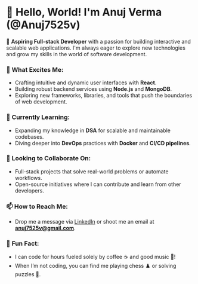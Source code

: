 # 👋 Hello, World! I'm Anuj Verma (@Anuj7525v)

🚀 **Aspiring Full-stack Developer** with a passion for building interactive and scalable web applications. I'm always eager to explore new technologies and grow my skills in the world of software development.

### 👀 **What Excites Me:**
- Crafting intuitive and dynamic user interfaces with **React**.
- Building robust backend services using **Node.js** and **MongoDB**.
- Exploring new frameworks, libraries, and tools that push the boundaries of web development.

### 🌱 **Currently Learning:**
- Expanding my knowledge in **DSA** for scalable and maintainable codebases.
- Diving deeper into **DevOps** practices with **Docker** and **CI/CD pipelines**.

### 💬 **Looking to Collaborate On:**
- Full-stack projects that solve real-world problems or automate workflows.
- Open-source initiatives where I can contribute and learn from other developers.

### 📫 **How to Reach Me:**
- Drop me a message via [LinkedIn](www.linkedin.com/in/anuj-verma-5b1107245) or shoot me an email at **anuj7525v@gmail.com**.

### 🎯 **Fun Fact:**
- I can code for hours fueled solely by coffee ☕ and good music 🎵!
- When I’m not coding, you can find me playing chess ♟️ or solving puzzles 🧩.

